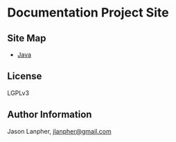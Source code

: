 Documentation Project Site
==========================

Site Map
--------

* [Java](./java/README.md)

License
-------

LGPLv3

Author Information
------------------

Jason Lanpher, jlanpher@gmail.com